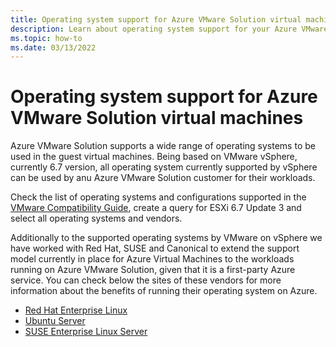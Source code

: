 ```yaml
---
title: Operating system support for Azure VMware Solution virtual machines
description: Learn about operating system support for your Azure VMware Solution virtual machines.
ms.topic: how-to
ms.date: 03/13/2022
---
```


# Operating system support for Azure VMware Solution virtual machines

Azure VMware Solution supports a wide range of operating systems to be used in the guest virtual machines. Being based on VMware vSphere, currently 6.7 version, all operating system currently supported by vSphere can be used by anu Azure VMware Solution customer for their workloads.

Check the list of operating systems and configurations supported in the [VMware Compatibility Guide](https://www.vmware.com/resources/compatibility/search.php?deviceCategory=software), create a query for ESXi 6.7 Update 3 and select all operating systems and vendors.

Additionally to the supported operating systems by VMware on vSphere we have worked with Red Hat, SUSE and Canonical to extend the support model currently in place for Azure Virtual Machines to the workloads running on Azure VMware Solution, given that it is a first-party Azure service. You can check below the sites of these vendors for more information about the benefits of running their operating system on Azure.

- [Red Hat Enterprise Linux](https://access.redhat.com/ecosystem/microsoft-azure)
- [Ubuntu Server](https://ubuntu.com/azure)
- [SUSE Enterprise Linux Server](https://www.suse.com/partners/alliance/microsoft/)